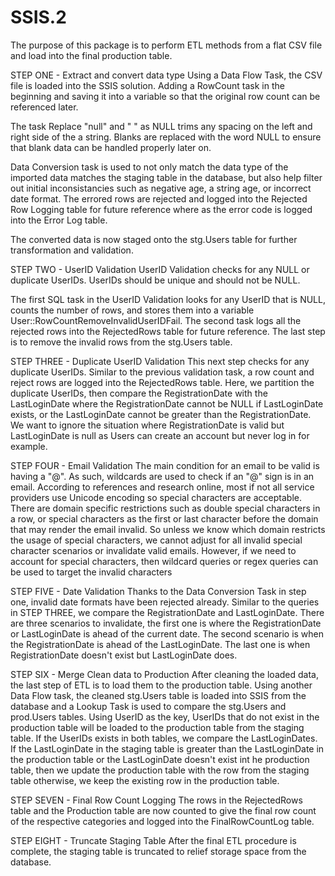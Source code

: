 # SSIS.2
The purpose of this package is to perform ETL methods from a flat CSV file and load into the final production table.


STEP ONE - Extract and convert data type
Using a Data Flow Task, the CSV file is loaded into the SSIS solution.  Adding a RowCount task in the beginning and saving it into a variable so that the original row count can be referenced later.  

The task Replace "null" and " " as NULL trims any spacing on the left and right side of the a string.  Blanks are replaced with the word NULL to ensure that blank data can be handled properly later on.

Data Conversion task is used to not only match the data type of the imported data matches the staging table in the database, but also help filter out initial inconsistancies such as negative age, a string age, or incorrect date format.  The errored rows are rejected and logged into the Rejected Row Logging table for future reference where as the error code is logged into the Error Log table.

The converted data is now staged onto the stg.Users table for further transformation and validation.

STEP TWO - UserID Validation
UserID Validation checks for any NULL or duplicate UserIDs.  UserIDs should be unique and should not be NULL.

The first SQL task in the UserID Validation looks for any UserID that is NULL, counts the number of rows, and stores them into a variable User::RowCountRemoveInvalidUserIDFail.  The second task logs all the rejected rows into the RejectedRows table for future reference.  The last step is to remove the invalid rows from the stg.Users table.

STEP THREE - Duplicate UserID Validation
This next step checks for any duplicate UserIDs.  Similar to the previous validation task, a row count and reject rows are logged into the RejectedRows table.  Here, we partition the duplicate UserIDs, then compare the RegistrationDate with the LastLoginDate where the RegistrationDate cannot be NULL if LastLoginDate exists, or the LastLoginDate cannot be greater than the RegistrationDate.  We want to ignore the situation where RegistrationDate is valid but LastLoginDate is null as Users can create an account but never log in for example.

STEP FOUR - Email Validation
The main condition for an email to be valid is having a "@".  As such, wildcards are used to check if an "@" sign is in an email.  According to references and research online, most if not all service providers use Unicode encoding so special characters are acceptable.  There are domain specific restrictions such as double special characters in a row, or special characters as the first or last character before the domain that may render the email invalid.  So unless we know which domain restricts the usage of special characters, we cannot adjust for all invalid special character scenarios or invalidate valid emails.  However, if we need to account for special characters, then wildcard queries or regex queries can be used to target the invalid characters

STEP FIVE - Date Validation
Thanks to the Data Conversion Task in step one, invalid date formats have been rejected already.  Similar to the queries in STEP THREE, we compare the RegistrationDate and LastLoginDate.  There are three scenarios to invalidate, the first one is where the RegistrationDate or LastLoginDate is ahead of the current date.  The second scenario is when the RegistrationDate is ahead of the LastLoginDate.  The last one is when RegistrationDate doesn't exist but LastLoginDate does.  

STEP SIX - Merge Clean data to Production
After cleaning the loaded data, the last step of ETL is to load them to the production table.  Using another Data Flow task, the cleaned stg.Users table is loaded into SSIS from the database and a Lookup Task is used to compare the stg.Users and prod.Users tables.  Using UserID as the key, UserIDs that do not exist in the production table will be loaded to the production table from the staging table.  If the UserIDs exists in both tables, we compare the LastLoginDates.  If the LastLoginDate in the staging table is greater than the LastLoginDate in the production table or the LastLoginDate doesn't exist int he production table, then we update the production table with the row from the staging table otherwise, we keep the existing row in the production table.

STEP SEVEN - Final Row Count Logging
The rows in the RejectedRows table and the Production table are now counted to give the final row count of the respective categories and logged into the FinalRowCountLog table.

STEP EIGHT - Truncate Staging Table
After the final ETL procedure is complete, the staging table is truncated to relief storage space from the database.
